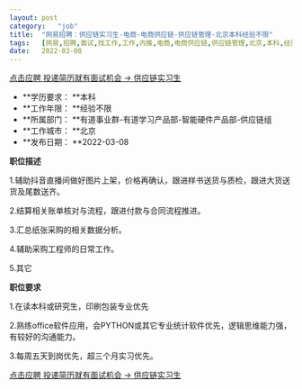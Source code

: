 ```yaml
---
layout:	post
category:	"job"
title:	"网易招聘：供应链实习生-电商-电商供应链-供应链管理-北京本科经验不限"
tags:	[网易,招聘,面试,找工作,工作,内推,电商,电商供应链,供应链管理,北京,本科,经验不限]
date:	2022-03-08
---
```


[点击应聘 投递简历就有面试机会 ->  供应链实习生](http://mobile.bole.netease.com/bole/boleDetail?id=17714&employeeId=346f03c3cda5f04c&key=all)



- **学历要求： **本科
- **工作年限： **经验不限
- **所属部门： **有道事业群-有道学习产品部-智能硬件产品部-供应链组
- **工作城市： **北京
- **发布日期： **2022-03-08



**职位描述**

1.辅助抖音直播间做好图片上架，价格再确认，跟进样书送货与质检，跟进大货送货及尾数送齐。

2.结算相关账单核对与流程，跟进付款与合同流程推进。

3.汇总纸张采购的相关数据分析。

4.辅助采购工程师的日常工作。

5.其它



**职位要求**

1.在读本科或研究生，印刷包装专业优先

2.熟练office软件应用，会PYTHON或其它专业统计软件优先，逻辑思维能力强，有较好的沟通能力。

3.每周五天到岗优先，超三个月实习优先。





[点击应聘 投递简历就有面试机会 ->  供应链实习生](http://mobile.bole.netease.com/bole/boleDetail?id=17714&employeeId=346f03c3cda5f04c&key=all)